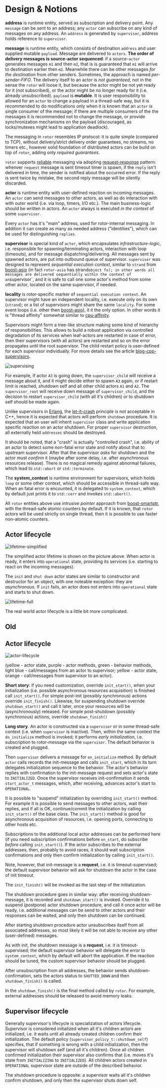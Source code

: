 # Design & Notions

[boost-asio]: https://www.boost.org/doc/libs/release/libs/asio/ "Boost Asio"
[boost-smartptr]: https://www.boost.org/doc/libs/release/libs/smart_ptr/ "Boost Smart Pointers"
[Erlang]: https://en.wikipedia.org/wiki/Erlang_(programming_language)
[reliable]: https://en.wikipedia.org/wiki/Reliability_(computer_networking) "reliable"
[request-response]: https://en.wikipedia.org/wiki/Request%E2%80%93response
[let-it-crash]: http://wiki.c2.com/?LetItCrash
[blog-cpp-supervisors]: https://basiliscos.github.io/blog/2019/08/19/cpp-supervisors/ "Trees of Supervisors in C++"
[cpu-affinity]: https://en.wikipedia.org/wiki/Processor_affinity

**address** is runtime entity, served as subscription and delivery point. Any `message` can
be sent to an address; any `actor` can subscribe on any kind of messages on any address.
An `address` is generated by `supervisor`, address holds reference to `supervisor`.

**message** is runtime entity, which consists of destination `address` and user supplied
mutable `payload`. Message are delivered to `actors`. **The order of delivery messages
is source-actor sequenced**: if a source-`actor` generates messages `m1` and then `m2`, that
is is guaranteed that `m1` will arrive to destination earlier then `m2`. Meanwhile there
can be other messages *for the destination* from other senders. Sometimes, the approach
is named *per-sender-FIFO*. The delivery itself to an actor is *not guaranteed*, not in the
sense the `rotor` will loose it, but because the actor might be not yet ready for it
(not subscribed), or the actor might be no longer ready for it (i.e. already unsubscribed).
`payload` is **mutable**. It is user responsibility to allowed for an `actor` to change
a payload in a thread-safe way, but it is recommended to do modifications only
when it is known that an `actor` is single consumer of the message; if there are multiple
consumers of the the messages it is recommended not to change the message, or provide
synchronization mechanisms on the payload (discouraged, as locks/mutexes might lead to
application deadlock).

The messaging in `rotor` resembles IP protocol: it is quite simple (compared to TCP),
without delivery/strict delivery order guarantees, no streams, no timers etc., however
solid foundation of distributed actors can be build on top of `rotor`, adding only
*required guarantees*.

`rotor` supports [reliable] messaging via adopting [request-response] pattern: whenver
`request` message is sent timeout timer is spawn, if the `reply` isn't delivered in
time, the sender is notified about the occurred error. If the reply is sent twice
by mistake, the second reply message will be silently discarded.

**actor** is runtime entity with user-defined reaction on incoming messages. An `actor`
can send messages to other actors, as well as do interaction with with outer world (i.e.
via loop, timers, I/O etc.). The main business-logic should be written in actors.
An `actor` always is executed *in the context* of some `supervisor`.

Every `actor` has it's "main" address, used for rotor-internal messaging. In addition
it can create as many as needed address ("identities"), which can be used for
distinguishing `replies`.

**supervisor** is special kind of `actor`, which encapsulates *infrastructure-logic*,
i.e. responsible for spawning/terminating actors, interaction with loop (timeouts),
and for message dispatching/delivering. All messages sent by spawned actors, are
put into outbound queue of supervisor. `supervisor` was designed to represent
*sequential execution context*, similar to `strand` from [boost-asio] (in fact `rotor-asio`
has strand` object fo); in other words all messages are delivered sequentially
within the context of an `supervisor`, and it is safe to call one some actor's method
from some other actor, located on the same supervisor, if needed.

**locality** is rotor-specific marker of `sequential execution context`. An supervisor
might have an independent locality, i.e. execute only on its own (`strand`); or a
list of supervisors might share the same `locality`. For some event loops (i.e. other
then [boost-asio]), it it the only option. In other words it is "thread affinity"
somewhat similar to [cpu-affinity].

Supervisors might form a tree-like structure making some kind of hierarchy of responsibilities.
This allows to build a robust application via controlled degradation of its services
when leaf-actors are restarted in case of error, then their supervisors (with all actors)
are restarted and so on the error propagates until the root supervisor. The child restart
policy is user-defined for each supervisor individually. For more details see the
article [blog-cpp-supervisors].

![supervising](supervising.png)

For example, if actor `A3` is going down, the `supervisor_child` will receive a
message about it, and it might decide either to spawn `A3` again, or if restart
limit is reached, shutdown self and all other child actors `A1` and `A2`. The
`supervisor_root` will receive down message of `supervisor_child`, and the
decision to restart `supervisor_child` (with all it's children) or to shutdown self
should be made again.

Unlike supervisors in [Erlang], the [let-it-crash] principle is not acceptable in C++,
hence it is expected that actors will perform `shutdown` procedure. It is expected
that an user will inherit `supervisor` class and write application specific reaction
on an actor shutdown. For proper `supervisor` destruction, all externally held
`addresses` should be destroyed.

It should be noted, that a "crash" is actually "controlled crash", i.e. ability
of an actor to detect some non-fatal error state and notify about that to upstream
supervisor. After that the supervisor *asks* for shutdown and the actor must
*confirm* it (maybe after some delay, i.e. after asynchronous resources release).
There is no magical remedy against abnormal failures, which lead to `std::abort`
or `std::terminate`.

The **system_context** is runtime environment for supervisors, which holds `loop` or
some other context, which should be accessible in thread-safe way. When an fatal
error is encounted, it is delegated to `system_context`, which by default just prints
it to `std::cerr` and invokes `std::abort()`.

All `rotor` entities above use *intrusive pointer* approach from [boost-smartptr], with
the thread-safe atomic counters by default. If it is known, that `rotor` actors
will be used strictly on single thread, then it is possible to use faster non-atomic
counters.

## Actor lifecycle

![lifetime-simplified](lifecycle-simplified.png)

The simplified actor lifetime is shown on the picture above. When actor is ready, it
enters into `operational` state, providing its services (i.e. starting to react on
the incoming messages).

The `init` and `shut down` actor states are similar to constructor and destructor 
for an object, with one noteable exception: they are *asynchronous*. If `init`
fails, an actor does not enters into `operational` state and starts to shut down.

![lifetime-full](lifecycle-full.png)

The real world actor lifecycle is a little bit more complicated.


## Old

## Actor lifecycle

![actor-lifecycle](actor-lifecycle.png)

(yellow - actor state, purple - actor methods, green - behavior methods,
light blue - call/messages from an actor to supervisor; yellow - actor state,
orange - call/messages from supervisor to an actor).

**Short story**: if you need customization, override `init_start()`, when your
initialization (i.e. possible asynchronous resources acquisition) is finished
call `init_start()`. For simple post-init (possibly synchronous) actions override
`init_finish()`. Likewise, for suspending shutdown override `shutdown_start()`
and call it later, once your resources will be (asynchronously) released. For
simple post-shutdown (possibly synchronous) actions, override `shutdown_finish()`

**Long story**. An actor is constructed via a `supervisor` or in some
thread-safe context (i.e. when `supervisor` is inactive). Then, within the same
context the `do_initialize` method is invoked; it performs *early initialization*,
i.e. subscription to rotor-message via the `supervisor`. The default behavior
is created and plugged.

Then `supervisor` delivers a message for `on_initialize` method. By default `actor`
calls records the init-message and calls `init_start`, which in its turn
delegates initialization sequence to the behavior. The actor's behavior
replies with confirmation to the init-message request and sets actor's state
to `INITIALIZED`. Once the supervisor receives init-confirmation it sends
`start_actor_t` messages, which, after receiving, advances actor's start
to `OPERATIONAL`.

It is possible to "suspend" initialization by overriding `init_start()` method.
For example it is possible to send messages to other actors, wait their replies,
and if all is OK, continue/commit the initialization by calling `init_start()`
of the base class. The `init_start()` method is good for asynchronous acquisition
of resources, i.e. opening ports, connecting to other hosts etc.

Subscriptions to the additional local actor addresses can be performed
here (if you need subscription confirmations before `on_start`, do subscribe
*before* calling `init_start()`). If the actor subscribes to the external
addresses, then, probably to avoid races, it should wait subscription
confirmations and only then confirm initialization by calling `init_start()`.

Note, however, that init-message is a **request**, i.e. it is timeout-supervised;
the default supervisor behavior will ask for shutdown the actor in the
case of init timeout.

The `init_finish()` will be invoked as the last step of the initialization.

The shutdown procedure goes in similar way: after receiving shutdown-message,
it is recorded and `shutdown_start()` is invoked. Override it to suspend
(postpone) actor shutdown procedure, and call it once actor will be ready,
i.e. additional messages can be send to other actors and their responses
can be waited, and only then shutdown can be continued.

After starting shutdown procedure actor unsubscribes itself from all
associated addresses, so most likely it will be not able to receive
any other (user-defined) messages.

As with init, the shutdown message is a **request**, i.e. it is timeout-supervised;
the default supervisor behavior will delegate the error to `system_context`, which
by default will abort the application. If the reaction should be tuned,
the custom supervisor behavior should be plugged.

After unsubscription from all addresses, the behavior sends shutdown-confirmation,
sets the actors status to `SHUTTED_DOWN` and then `shutdown_finish()` is called.

In the `shutdown_finish()` is the final method called by `rotor`. For example,
external addresses should be released to avoid memory leaks.

## Supervisor lifecycle

Generally supervisor's lifecycle is specialization of actors lifecycle. Supervisor
is considered initialized when all it's children actors are initialized, i.e.
it waits until all already created children confirm their initialization.
The default policy (`supervisor_policy_t::shutdown_self`) specifies, that if
something is wrong with a child initialization, then the supervisor will shutdown
self (and all it's children). Once all children confirmed initialization their
supervisor also confirms that (i.e. moves it's state from `INITIALIZING`
to `INITIALIZED`). All children actors created in `OPERATIONAL` supervisor state
are outside of the described behavior.

The shutdown procedure is opposite: a supervisor waits all it's children confirm
shutdown, and only then the supervisor shuts down self.

